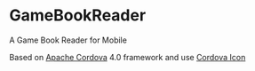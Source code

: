 GameBookReader
==============

A Game Book Reader for Mobile


Based on [Apache Cordova](http://cordova.apache.org/) 4.0 framework
and use [Cordova Icon](https://www.npmjs.org/package/cordova-icon)
